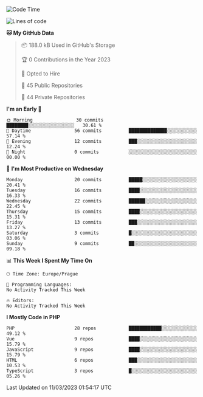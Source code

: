 <!--START_SECTION:waka-->
![Code Time](http://img.shields.io/badge/Code%20Time-1%2C583%20hrs%2058%20mins-blue)

![Lines of code](https://img.shields.io/badge/From%20Hello%20World%20I%27ve%20Written-241.5%20thousand%20lines%20of%20code-blue)

**🐱 My GitHub Data** 

> 📦 188.0 kB Used in GitHub's Storage 
 > 
> 🏆 0 Contributions in the Year 2023
 > 
> 💼 Opted to Hire
 > 
> 📜 45 Public Repositories 
 > 
> 🔑 44 Private Repositories 
 > 
**I'm an Early 🐤** 

```text
🌞 Morning                30 commits          ████████░░░░░░░░░░░░░░░░░   30.61 % 
🌆 Daytime                56 commits          ██████████████░░░░░░░░░░░   57.14 % 
🌃 Evening                12 commits          ███░░░░░░░░░░░░░░░░░░░░░░   12.24 % 
🌙 Night                  0 commits           ░░░░░░░░░░░░░░░░░░░░░░░░░   00.00 % 
```
📅 **I'm Most Productive on Wednesday** 

```text
Monday                   20 commits          █████░░░░░░░░░░░░░░░░░░░░   20.41 % 
Tuesday                  16 commits          ████░░░░░░░░░░░░░░░░░░░░░   16.33 % 
Wednesday                22 commits          ██████░░░░░░░░░░░░░░░░░░░   22.45 % 
Thursday                 15 commits          ████░░░░░░░░░░░░░░░░░░░░░   15.31 % 
Friday                   13 commits          ███░░░░░░░░░░░░░░░░░░░░░░   13.27 % 
Saturday                 3 commits           █░░░░░░░░░░░░░░░░░░░░░░░░   03.06 % 
Sunday                   9 commits           ██░░░░░░░░░░░░░░░░░░░░░░░   09.18 % 
```


📊 **This Week I Spent My Time On** 

```text
🕑︎ Time Zone: Europe/Prague

💬 Programming Languages: 
No Activity Tracked This Week

🔥 Editors: 
No Activity Tracked This Week
```

**I Mostly Code in PHP** 

```text
PHP                      28 repos            ████████████░░░░░░░░░░░░░   49.12 % 
Vue                      9 repos             ████░░░░░░░░░░░░░░░░░░░░░   15.79 % 
JavaScript               9 repos             ████░░░░░░░░░░░░░░░░░░░░░   15.79 % 
HTML                     6 repos             ███░░░░░░░░░░░░░░░░░░░░░░   10.53 % 
TypeScript               3 repos             █░░░░░░░░░░░░░░░░░░░░░░░░   05.26 % 
```




 Last Updated on 11/03/2023 01:54:17 UTC
<!--END_SECTION:waka-->
<!--
**AlexKratky/AlexKratky** is a ✨ _special_ ✨ repository because its `README.md` (this file) appears on your GitHub profile.

Here are some ideas to get you started:

- 🔭 I’m currently working on ...
- 🌱 I’m currently learning ...
- 👯 I’m looking to collaborate on ...
- 🤔 I’m looking for help with ...
- 💬 Ask me about ...
- 📫 How to reach me: ...
- 😄 Pronouns: ...
- ⚡ Fun fact: ...
-->
